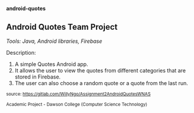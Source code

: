 #### android-quotes
## Android Quotes Team Project

_Tools: Java, Android libraries, Firebase_

Description:
1. A simple Quotes Android app.
2. It allows the user to view the quotes from different categories that are stored in Firebase.
3. The user can also choose a random quote or a quote from the last run.

<sub>source: https://gitlab.com/WillyNgo/Assignment2AndroidQuotesWNAS</sub>

<sub>Academic Project - Dawson College (Computer Science Technology)</sub>
